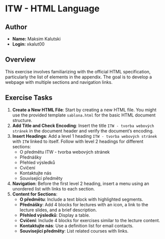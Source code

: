 # ITW - HTML Language

## Author

- **Name:** Maksim Kalutski
- **Login:** xkalut00

## Overview

This exercise involves familiarizing with the official HTML specification, particularly the list of elements in the
appendix. The goal is to develop a webpage with multiple sections and navigation links.

## Exercise Tasks

1. **Create a New HTML File**: Start by creating a new HTML file. You might use the provided template `sablona.html` for
   the basic HTML document structure.
2. **Add Title and Check Encoding**: Insert the title `ITW - tvorba webových stránek` in the document header and verify
   the document’s encoding.
3. **Insert Headings**: Add a level 1 heading `ITW - tvorba webových stránek` with `ITW` linked to itself. Follow with
   level 2 headings for different sections:
    - O předmětu ITW - tvorba webových stránek
    - Přednášky
    - Přehled výsledků
    - Cvičení
    - Kontaktujte nás
    - Související předměty
4. **Navigation**: Before the first level 2 heading, insert a menu using an unordered list with links to each section.
5. **Content for Sections**:
    - **O předmětu**: Include a text block with highlighted segments.
    - **Přednášky**: Add 4 blocks for lectures with an icon, a link to the lecture slides, and a brief description.
    - **Přehled výsledků**: Display a table.
    - **Cvičení**: Include 4 blocks for exercises similar to the lecture content.
    - **Kontaktujte nás**: Use a definition list for email contacts.
    - **Související předměty**: List related courses with links.
